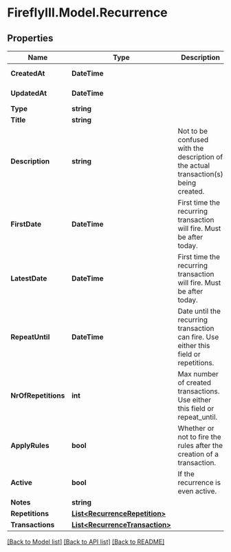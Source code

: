 # FireflyIII.Model.Recurrence

## Properties

Name | Type | Description | Notes
------------ | ------------- | ------------- | -------------
**CreatedAt** | **DateTime** |  | [optional] [readonly] 
**UpdatedAt** | **DateTime** |  | [optional] [readonly] 
**Type** | **string** |  | 
**Title** | **string** |  | 
**Description** | **string** | Not to be confused with the description of the actual transaction(s) being created. | [optional] 
**FirstDate** | **DateTime** | First time the recurring transaction will fire. Must be after today. | 
**LatestDate** | **DateTime** | First time the recurring transaction will fire. Must be after today. | [optional] 
**RepeatUntil** | **DateTime** | Date until the recurring transaction can fire. Use either this field or repetitions. | [optional] 
**NrOfRepetitions** | **int** | Max number of created transactions. Use either this field or repeat_until. | [optional] 
**ApplyRules** | **bool** | Whether or not to fire the rules after the creation of a transaction. | [optional] 
**Active** | **bool** | If the recurrence is even active. | [optional] 
**Notes** | **string** |  | [optional] 
**Repetitions** | [**List&lt;RecurrenceRepetition&gt;**](RecurrenceRepetition.md) |  | [optional] 
**Transactions** | [**List&lt;RecurrenceTransaction&gt;**](RecurrenceTransaction.md) |  | [optional] 

[[Back to Model list]](../README.md#documentation-for-models) [[Back to API list]](../README.md#documentation-for-api-endpoints) [[Back to README]](../README.md)

